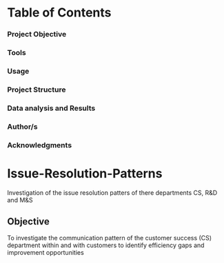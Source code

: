 # Table of Contents

### Project Objective
### Tools
### Usage
### Project Structure
### Data analysis and Results
### Author/s 
### Acknowledgments

# Issue-Resolution-Patterns
Investigation of the issue resolution patters of there departments CS, R&amp;D and M&amp;S




## Objective
To investigate the communication pattern of the customer success (CS) department within and with customers to identify efficiency gaps and improvement opportunities
